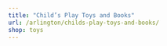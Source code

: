 ```yaml
---
title: "Child’s Play Toys and Books"
url: /arlington/childs-play-toys-and-books/
shop: toys
---
```

